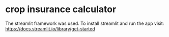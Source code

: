# crop insurance calculator
The streamlit framework was used. To install streamlit and run the app visit: https://docs.streamlit.io/library/get-started
 
